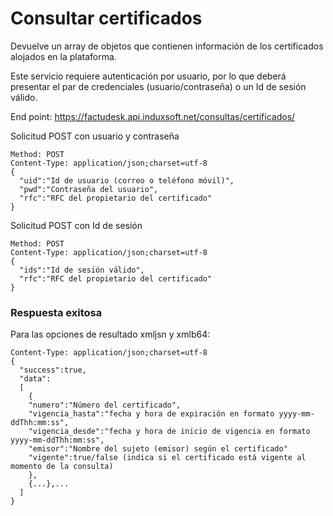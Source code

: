 # Consultar certificados #

Devuelve un array de objetos que contienen información de los certificados alojados en la plataforma.

Este servicio requiere autenticación por usuario, por lo que deberá presentar el par de credenciales (usuario/contraseña) o un Id de sesión válido.

End point: https://factudesk.api.induxsoft.net/consultas/certificados/

Solicitud POST con usuario y contraseña
```
Method: POST
Content-Type: application/json;charset=utf-8
{
  "uid":"Id de usuario (correo o teléfono móvil)",
  "pwd":"Contraseña del usuario",
  "rfc":"RFC del propietario del certificado"
}
```
Solicitud POST con Id de sesión
```
Method: POST
Content-Type: application/json;charset=utf-8
{
  "ids":"Id de sesión válido",
  "rfc":"RFC del propietario del certificado"
}
```

### Respuesta exitosa ###

Para las opciones de resultado xmljsn y xmlb64:
```
Content-Type: application/json;charset=utf-8
{
  "success":true,
  "data": 
  [
  	{
    "numero":"Número del certificado", 
    "vigencia_hasta":"fecha y hora de expiración en formato yyyy-mm-ddThh:mm:ss", 
    "vigencia_desde":"fecha y hora de inicio de vigencia en formato yyyy-mm-ddThh:mm:ss",
    "emisor":"Nombre del sujeto (emisor) según el certificado"
    "vigente":true/false (indica si el certificado está vigente al momento de la consulta)
    },
    {...},...
  ]
}
```
